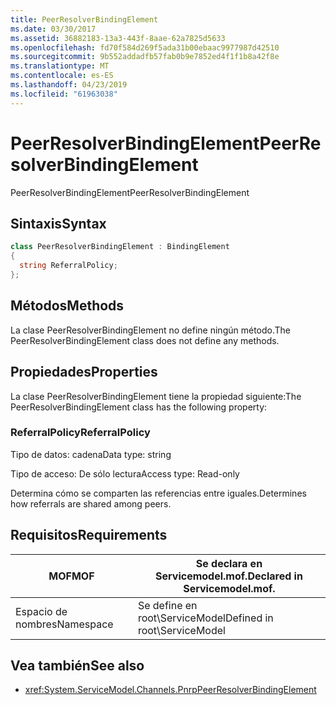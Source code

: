 ```yaml
---
title: PeerResolverBindingElement
ms.date: 03/30/2017
ms.assetid: 36882183-13a3-443f-8aae-62a7825d5633
ms.openlocfilehash: fd70f584d269f5ada31b00ebaac9977987d42510
ms.sourcegitcommit: 9b552addadfb57fab0b9e7852ed4f1f1b8a42f8e
ms.translationtype: MT
ms.contentlocale: es-ES
ms.lasthandoff: 04/23/2019
ms.locfileid: "61963038"
---
```

# <a name="peerresolverbindingelement"></a><span data-ttu-id="04c31-102">PeerResolverBindingElement</span><span class="sxs-lookup"><span data-stu-id="04c31-102">PeerResolverBindingElement</span></span>
<span data-ttu-id="04c31-103">PeerResolverBindingElement</span><span class="sxs-lookup"><span data-stu-id="04c31-103">PeerResolverBindingElement</span></span>  
  
## <a name="syntax"></a><span data-ttu-id="04c31-104">Sintaxis</span><span class="sxs-lookup"><span data-stu-id="04c31-104">Syntax</span></span>  
  
```csharp
class PeerResolverBindingElement : BindingElement  
{  
  string ReferralPolicy;  
};  
```  
  
## <a name="methods"></a><span data-ttu-id="04c31-105">Métodos</span><span class="sxs-lookup"><span data-stu-id="04c31-105">Methods</span></span>  
 <span data-ttu-id="04c31-106">La clase PeerResolverBindingElement no define ningún método.</span><span class="sxs-lookup"><span data-stu-id="04c31-106">The PeerResolverBindingElement class does not define any methods.</span></span>  
  
## <a name="properties"></a><span data-ttu-id="04c31-107">Propiedades</span><span class="sxs-lookup"><span data-stu-id="04c31-107">Properties</span></span>  
 <span data-ttu-id="04c31-108">La clase PeerResolverBindingElement tiene la propiedad siguiente:</span><span class="sxs-lookup"><span data-stu-id="04c31-108">The PeerResolverBindingElement class has the following property:</span></span>  
  
### <a name="referralpolicy"></a><span data-ttu-id="04c31-109">ReferralPolicy</span><span class="sxs-lookup"><span data-stu-id="04c31-109">ReferralPolicy</span></span>  
 <span data-ttu-id="04c31-110">Tipo de datos: cadena</span><span class="sxs-lookup"><span data-stu-id="04c31-110">Data type: string</span></span>  
  
 <span data-ttu-id="04c31-111">Tipo de acceso: De sólo lectura</span><span class="sxs-lookup"><span data-stu-id="04c31-111">Access type: Read-only</span></span>  
  
 <span data-ttu-id="04c31-112">Determina cómo se comparten las referencias entre iguales.</span><span class="sxs-lookup"><span data-stu-id="04c31-112">Determines how referrals are shared among peers.</span></span>  
  
## <a name="requirements"></a><span data-ttu-id="04c31-113">Requisitos</span><span class="sxs-lookup"><span data-stu-id="04c31-113">Requirements</span></span>  
  
|<span data-ttu-id="04c31-114">MOF</span><span class="sxs-lookup"><span data-stu-id="04c31-114">MOF</span></span>|<span data-ttu-id="04c31-115">Se declara en Servicemodel.mof.</span><span class="sxs-lookup"><span data-stu-id="04c31-115">Declared in Servicemodel.mof.</span></span>|  
|---------|-----------------------------------|  
|<span data-ttu-id="04c31-116">Espacio de nombres</span><span class="sxs-lookup"><span data-stu-id="04c31-116">Namespace</span></span>|<span data-ttu-id="04c31-117">Se define en root\ServiceModel</span><span class="sxs-lookup"><span data-stu-id="04c31-117">Defined in root\ServiceModel</span></span>|  
  
## <a name="see-also"></a><span data-ttu-id="04c31-118">Vea también</span><span class="sxs-lookup"><span data-stu-id="04c31-118">See also</span></span>

- <xref:System.ServiceModel.Channels.PnrpPeerResolverBindingElement>

